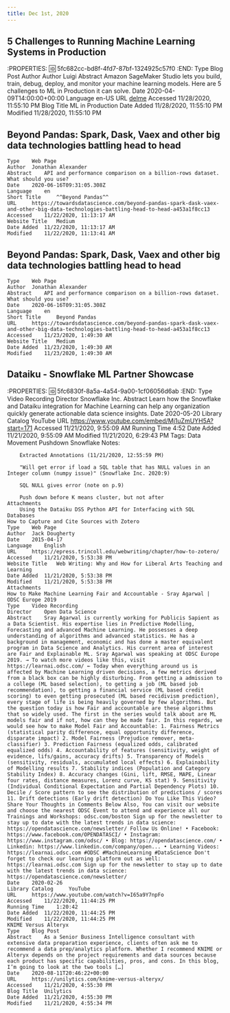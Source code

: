 ```yaml
---
title: Dec 1st, 2020
---
```


## 5 Challenges to Running Machine Learning Systems in Production
:PROPERTIES:
:id: 5fc682cc-bd8f-4fd7-87bf-1324925c57f0
:END:
    Type 	Blog Post
    Author 	Author Luigi
    Abstract 	Amazon SageMaker Studio lets you build, train, debug, deploy, and monitor your machine learning models. Here are 5 challenges to ML in Production it can solve.
    Date 	2020-04-09T14:00:00+00:00
    Language 	en-US
    URL 	[delme](https://mlinproduction.com/5-challenges-to-ml-in-production-solve-them-with-aws-sagemaker/)
    Accessed 	11/28/2020, 11:55:10 PM
    Blog Title 	ML in Production
    Date Added 	11/28/2020, 11:55:10 PM
    Modified 	11/28/2020, 11:55:10 PM
## Beyond Pandas: Spark, Dask, Vaex and other big data technologies battling head to head
    Type 	Web Page
    Author 	Jonathan Alexander
    Abstract 	API and performance comparison on a billion-rows dataset. What should you use?
    Date 	2020-06-16T09:31:05.308Z
    Language 	en
    Short Title 	^^Beyond Pandas^^
    URL 	https://towardsdatascience.com/beyond-pandas-spark-dask-vaex-and-other-big-data-technologies-battling-head-to-head-a453a1f8cc13
    Accessed 	11/22/2020, 11:13:17 AM
    Website Title 	Medium
    Date Added 	11/22/2020, 11:13:17 AM
    Modified 	11/22/2020, 11:13:41 AM
## Beyond Pandas: Spark, Dask, Vaex and other big data technologies battling head to head
    Type 	Web Page
    Author 	Jonathan Alexander
    Abstract 	API and performance comparison on a billion-rows dataset. What should you use?
    Date 	2020-06-16T09:31:05.308Z
    Language 	en
    Short Title 	Beyond Pandas
    URL 	https://towardsdatascience.com/beyond-pandas-spark-dask-vaex-and-other-big-data-technologies-battling-head-to-head-a453a1f8cc13
    Accessed 	11/23/2020, 1:49:30 AM
    Website Title 	Medium
    Date Added 	11/23/2020, 1:49:30 AM
    Modified 	11/23/2020, 1:49:30 AM
## Dataiku - Snowflake ML Partner Showcase
:PROPERTIES:
:id: 5fc6830f-8a5a-4a54-9a00-1cf06056d6ab
:END:
    Type 	Video Recording
    Director 	Snowflake Inc.
    Abstract 	Learn how the Snowflake and Dataiku integration for Machine Learning can help any organization quickly generate actionable data science insights.
    Date 	2020-05-20
    Library Catalog 	YouTube
    URL 	https://www.youtube.com/embed/Mj1uZmUYH5A?start=171
    Accessed 	11/21/2020, 9:55:09 AM
    Running Time 	4:52
    Date Added 	11/21/2020, 9:55:09 AM
    Modified 	11/21/2020, 6:29:43 PM
    Tags:
        Data Movement Pushdown Snowflake 
    Notes:

        Extracted Annotations (11/21/2020, 12:55:59 PM)

        "Will get error if load a SQL table that has NULL values in an Integer column (numpy issue)" (Snowflake Inc. 2020:9)

        SQL NULL gives error (note on p.9)

        Push down before K means cluster, but not after
    Attachments
        Using the Dataiku DSS Python API for Interfacing with SQL Databases
    How to Capture and Cite Sources with Zotero
    Type 	Web Page
    Author 	Jack Dougherty
    Date 	2015-04-17
    Language 	English
    URL 	https://epress.trincoll.edu/webwriting/chapter/how-to-zotero/
    Accessed 	11/21/2020, 5:53:38 PM
    Website Title 	Web Writing: Why and How for Liberal Arts Teaching and Learning
    Date Added 	11/21/2020, 5:53:38 PM
    Modified 	11/21/2020, 5:53:38 PM
    Attachments
    How to Make Machine Learning Fair and Accountable - Sray Agarwal | ODSC Europe 2019
    Type 	Video Recording
    Director 	Open Data Science
    Abstract 	Sray Agarwal is currently working for Publicis Sapient as a Data Scientist. His expertise lies in Predictive Modelling, Forecasting and advanced Machine Learning. He possesses a deep understanding of algorithms and advanced statistics. He has a background in management, economic and has done a master equivalent program in Data Science and Analytics. His current area of interest are Fair and Explainable ML. Sray Agarwal was speaking at ODSC Europe 2019. → To watch more videos like this, visit https://learnai.odsc.com/ ← Today when everything around us is affected by Machine Learning driven decisions, a few metrics derived from a black box can be highly disturbing. From getting a admission to a college (ML based selection), to getting a job (ML based job recommendation), to getting a financial service (ML based credit scoring) to even getting prosecuted (ML based recidivism prediction), every stage of life is being heavily governed by few algorithms. But the question today is how Fair and accountable are these algorithms that so widely used. The first in the series would talk about are ML models fair and if not, how can they be made fair. In this regards, we would see how to make Model Fair and Accountable: 1. Fairness Metrics (statistical parity difference, equal opportunity difference, disparate impact) 2. Model Fairness (Prejudice remover, meta-classifier) 3. Prediction Fairness (equalized odds, calibrated equalized odds) 4. Accountability of features (sensitivity, weight of evidence, lifs/gains, accuracy drifts) 5. Transparency of Models (sensitivity, residuals, accumulated local effects) 6. Explainability of Modelling results 7. Stability indices (Population and Category Stability Index) 8. Accuracy changes (Gini, lift, RMSE, MAPE, Linear four rates, distance measures, Lorenz curve, KS stat) 9. Sensitivity (Individual Conditional Expectation and Partial Dependency Plots) 10. Decile / Score pattern to see the distribution of predictions / scores 11. Drift detections (Early drift detection) Do You Like This Video? Share Your Thoughts in Comments Below Also, You can visit our website and choose the nearest ODSC Event to attend and experience all our Trainings and Workshops: odsc.com/boston Sign up for the newsletter to stay up to date with the latest trends in data science: https://opendatascience.com/newsletter/ Follow Us Online! • Facebook: https://www.facebook.com/OPENDATASCI/ • Instagram: https://www.instagram.com/odsc/ • Blog: https://opendatascience.com/ • Linkedin: https://www.linkedin.com/company/open... • Learning Videos: https://learnai.odsc.com #ODSC #MachineLearning #DataScience Don't forget to check our learning platform out as well: https://learnai.odsc.com Sign up for the newsletter to stay up to date with the latest trends in data science: https://opendatascience.com/newsletter/
    Date 	2020-02-26
    Library Catalog 	YouTube
    URL 	https://www.youtube.com/watch?v=I65a9Y7npFo
    Accessed 	11/22/2020, 11:44:25 PM
    Running Time 	1:20:42
    Date Added 	11/22/2020, 11:44:25 PM
    Modified 	11/22/2020, 11:44:25 PM
    KNIME Versus Alteryx
    Type 	Blog Post
    Abstract 	As a Senior Business Intelligence consultant with extensive data preparation experience, clients often ask me to recommend a data prep/analytics platform. Whether I recommend KNIME or Alteryx depends on the project requirements and data sources because each product has specific capabilities, pros, and cons. In this blog, I’m going to look at the two tools […]
    Date 	2020-08-11T20:46:22+00:00
    URL 	https://unilytics.com/knime-versus-alteryx/
    Accessed 	11/21/2020, 4:55:30 PM
    Blog Title 	Unilytics
    Date Added 	11/21/2020, 4:55:30 PM
    Modified 	11/21/2020, 4:55:34 PM
